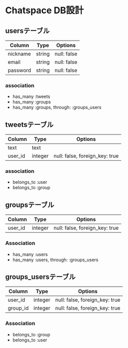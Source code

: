 # Chatspace DB設計

## usersテーブル
|Column|Type|Options|
|------|----|-------|
|nickname|string|null: false|
|email|string|null: false|
|password|string|null: false|

### association
- has_many :tweets
- has_many :groups
- has_many  :groups,  through:  :groups_users

 ## tweetsテーブル
|Column|Type|Options|
|------|----|-------|
|text|text||
|user_id|integer|null: false, foreign_key: true|

### association
- belongs_to :user
- belongs_to :group

## groupsテーブル
|Column|Type|Options|
|------|----|-------|
|user_id|integer|null: false, foreign_key: true|

### Association
- has_many :users
- has_many  :users,  through:  :groups_users

## groups_usersテーブル

|Column|Type|Options|
|------|----|-------|
|user_id|integer|null: false, foreign_key: true|
|group_id|integer|null: false, foreign_key: true|

### Association
- belongs_to :group
- belongs_to :user

